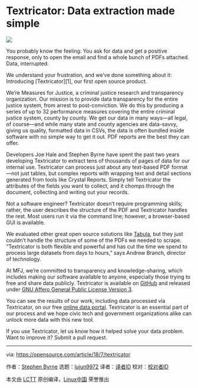 Textricator: Data extraction made simple
======

![](https://opensource.com/sites/default/files/styles/image-full-size/public/lead-images/document_free_access_cut_security.png?itok=ocvCv8G2)

You probably know the feeling: You ask for data and get a positive response, only to open the email and find a whole bunch of PDFs attached. Data, interrupted.

We understand your frustration, and we’ve done something about it: Introducing [Textricator][1], our first open source product.

We’re Measures for Justice, a criminal justice research and transparency organization. Our mission is to provide data transparency for the entire justice system, from arrest to post-conviction. We do this by producing a series of up to 32 performance measures covering the entire criminal justice system, county by county. We get our data in many ways—all legal, of course—and while many state and county agencies are data-savvy, giving us quality, formatted data in CSVs, the data is often bundled inside software with no simple way to get it out. PDF reports are the best they can offer.

Developers Joe Hale and Stephen Byrne have spent the past two years developing Textricator to extract tens of thousands of pages of data for our internal use. Textricator can process just about any text-based PDF format—not just tables, but complex reports with wrapping text and detail sections generated from tools like Crystal Reports. Simply tell Textricator the attributes of the fields you want to collect, and it chomps through the document, collecting and writing out your records.

Not a software engineer? Textricator doesn’t require programming skills; rather, the user describes the structure of the PDF and Textricator handles the rest. Most users run it via the command line; however, a browser-based GUI is available.

We evaluated other great open source solutions like [Tabula][2], but they just couldn’t handle the structure of some of the PDFs we needed to scrape. “Textricator is both flexible and powerful and has cut the time we spend to process large datasets from days to hours,” says Andrew Branch, director of technology.

At MFJ, we’re committed to transparency and knowledge-sharing, which includes making our software available to anyone, especially those trying to free and share data publicly. Textricator is available on [GitHub][3] and released under [GNU Affero General Public License Version 3][4].

You can see the results of our work, including data processed via Textricator, on our free [online data portal][5]. Textricator is an essential part of our process and we hope civic tech and government organizations alike can unlock more data with this new tool.

If you use Textricator, let us know how it helped solve your data problem. Want to improve it? Submit a pull request.

--------------------------------------------------------------------------------

via: https://opensource.com/article/18/7/textricator

作者：[Stephen Byrne][a]
选题：[lujun9972](https://github.com/lujun9972)
译者：[译者ID](https://github.com/译者ID)
校对：[校对者ID](https://github.com/校对者ID)

本文由 [LCTT](https://github.com/LCTT/TranslateProject) 原创编译，[Linux中国](https://linux.cn/) 荣誉推出

[a]:
[1]:https://textricator.mfj.io/
[2]:https://tabula.technology/
[3]:https://github.com/measuresforjustice/textricator
[4]:https://www.gnu.org/licenses/agpl-3.0.en.html
[5]:https://www.measuresforjustice.org/portal/
